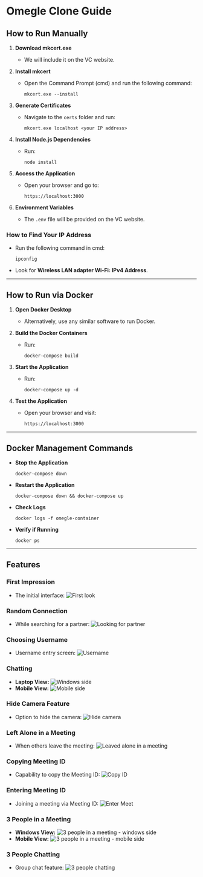# Omegle Clone Guide

## How to Run Manually

1. **Download mkcert.exe**  
   - We will include it on the VC website.

2. **Install mkcert**  
   - Open the Command Prompt (cmd) and run the following command:
     ```
     mkcert.exe --install
     ```

3. **Generate Certificates**  
   - Navigate to the `certs` folder and run:
     ```
     mkcert.exe localhost <your IP address>
     ```

4. **Install Node.js Dependencies**  
   - Run:
     ```
     node install
     ```

5. **Access the Application**  
   - Open your browser and go to:
     ```
     https://localhost:3000
     ```

6. **Environment Variables**  
   - The `.env` file will be provided on the VC website.

### How to Find Your IP Address
- Run the following command in cmd:
  ```
  ipconfig
  ```
- Look for **Wireless LAN adapter Wi-Fi: IPv4 Address**.

---

## How to Run via Docker

1. **Open Docker Desktop**  
   - Alternatively, use any similar software to run Docker.

2. **Build the Docker Containers**  
   - Run:
     ```
     docker-compose build
     ```

3. **Start the Application**  
   - Run:
     ```
     docker-compose up -d
     ```

4. **Test the Application**  
   - Open your browser and visit:
     ```
     https://localhost:3000
     ```

---

## Docker Management Commands

- **Stop the Application**  
  ```
  docker-compose down
  ```

- **Restart the Application**  
  ```
  docker-compose down && docker-compose up
  ```

- **Check Logs**  
  ```
  docker logs -f omegle-container
  ```

- **Verify if Running**  
  ```
  docker ps
  ```

---

## Features

### First Impression
- The initial interface:
  ![First look](images/firstlook.png)

### Random Connection
- While searching for a partner:
  ![Looking for partner](images/partner.png)

### Choosing Username
- Username entry screen:
  ![Username](images/enter-username.png)

### Chatting
- **Laptop View:**
  ![Windows side](images/win-chat.png)
- **Mobile View:**
  ![Mobile side](images/mobile-chat.png)

### Hide Camera Feature
- Option to hide the camera:
  ![Hide camera](images/hiding-feature.png)

### Left Alone in a Meeting
- When others leave the meeting:
  ![Leaved alone in a meeting](images/alone.png)

### Copying Meeting ID
- Capability to copy the Meeting ID:
  ![Copy ID](images/copy-id.png)

### Entering Meeting ID
- Joining a meeting via Meeting ID:
  ![Enter Meet](images/meetingID.png)

### 3 People in a Meeting
- **Windows View:**
  ![3 people in a meeting - windows side](images/user3.png)
- **Mobile View:**
  ![3 people in a meeting - mobile side](images/user3m.png)

### 3 People Chatting
- Group chat feature:
  ![3 people chatting](images/chat3.png)
